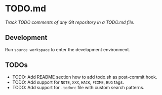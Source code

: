 # TODO.md

*Track TODO comments of any Git repository in a TODO.md file.*

## Development

Run `source workspace` to enter the development environment.

## TODOs

- TODO: Add README section how to add todo.sh as post-commit hook.
- TODO: Add support for `NOTE`, `XXX`, `HACK`, `FIXME`, `BUG` tags.
- TODO: Add support for `.todorc` file with custom search patterns.

